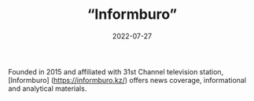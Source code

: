 ﻿---
countries: ["Kazakhstan"]
category: [“State-affiliated media”]
tags: [“media publication”, “news”, “state media”]
dates: [2015-2022]
data_type: [“news”] 
title: [“Informburo”]
date: [2022-07-27]
language: [“Russian”, “Kazakh”]
description: [Informburo offers news coverage, informational and analytical materials.]
---


Founded in 2015 and affiliated with 31st Channel television station, [Informburo] (https://informburo.kz/) offers news coverage, informational and analytical materials. 
